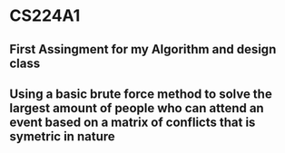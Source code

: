 # CS224A1

## First Assingment for my Algorithm and design class 
## Using a basic brute force method to solve the largest amount of people who can attend an event based on a matrix of conflicts that is symetric in nature
## 